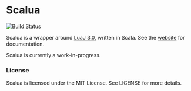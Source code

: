# Scalua

[![Build Status](https://travis-ci.org/Technius/scalua.svg?branch=master)](https://travis-ci.org/Technius/scalua)

Scalua is a wrapper around [LuaJ 3.0](http://luaj.org/luaj.html), written in Scala. See the [website](http://technius.github.io/scalua) for documentation.

Scalua is currently a work-in-progress.

### License

Scalua is licensed under the MIT License. See LICENSE for more details.
